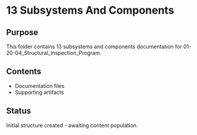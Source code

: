 # 13 Subsystems And Components

## Purpose
This folder contains 13 subsystems and components documentation for 01-20-04_Structural_Inspection_Program.

## Contents
- Documentation files
- Supporting artifacts

## Status
Initial structure created - awaiting content population.
